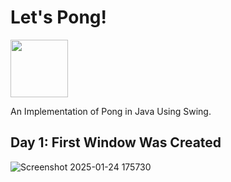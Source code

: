 # Let's Pong!

<img src="https://cdn.jsdelivr.net/gh/devicons/devicon@latest/icons/java/java-original-wordmark.svg" width=92 height=92/>
          
An Implementation of Pong in Java Using Swing.
## Day 1: First Window Was Created 
![Screenshot 2025-01-24 175730](https://github.com/user-attachments/assets/64ae1e2a-b7fa-433e-af49-4186c1425726)


